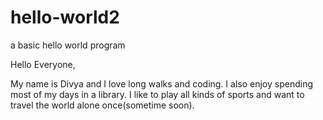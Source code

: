 # hello-world2
a basic hello world program

Hello Everyone,

My name is Divya and I love long walks and coding.
I also enjoy spending most of my days in a library.
I like to play all kinds of sports and want to travel the world alone once(sometime soon).
